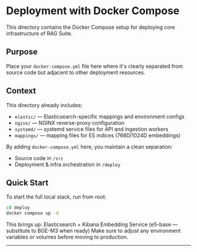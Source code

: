 # Deployment with Docker Compose

This directory contains the Docker Compose setup for deploying core infrastructure of RAG Suite.

## Purpose

Place your `docker-compose.yml` file here where it's clearly separated from source code but adjacent to other deployment resources.

## Context

This directory already includes:

* `elastic/` — Elasticsearch-specific mappings and environment configs
* `nginx/` — NGINX reverse-proxy configuration
* `systemd/` — systemd service files for API and ingestion workers
* `mappings/` — mapping files for ES indices (768D/1024D embeddings)

By adding `docker-compose.yml` here, you maintain a clean separation:

* Source code in `/src`
* Deployment & infra orchestration in `/deploy`

## Quick Start

To start the full local stack, run from root:

```bash
cd deploy
docker compose up -d
```

This brings up:
Elasticsearch + Kibana
Embedding Service (e5-base — substitute to BGE-M3 when ready)
Make sure to adjust any environment variables or volumes before moving to production.

---
